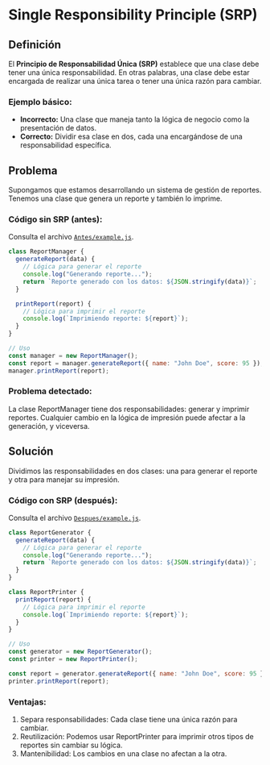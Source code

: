 # Single Responsibility Principle (SRP)

## Definición

El **Principio de Responsabilidad Única (SRP)** establece que una clase debe tener una única responsabilidad. En otras palabras, una clase debe estar encargada de realizar una única tarea o tener una única razón para cambiar.

### Ejemplo básico:

- **Incorrecto:** Una clase que maneja tanto la lógica de negocio como la presentación de datos.
- **Correcto:** Dividir esa clase en dos, cada una encargándose de una responsabilidad específica.

## Problema

Supongamos que estamos desarrollando un sistema de gestión de reportes. Tenemos una clase que genera un reporte y también lo imprime.

### Código sin SRP (antes):

Consulta el archivo [`Antes/example.js`](./Antes/example.js).

```javascript
class ReportManager {
  generateReport(data) {
    // Lógica para generar el reporte
    console.log("Generando reporte...");
    return `Reporte generado con los datos: ${JSON.stringify(data)}`;
  }

  printReport(report) {
    // Lógica para imprimir el reporte
    console.log(`Imprimiendo reporte: ${report}`);
  }
}

// Uso
const manager = new ReportManager();
const report = manager.generateReport({ name: "John Doe", score: 95 });
manager.printReport(report);
```

### Problema detectado:

La clase ReportManager tiene dos responsabilidades: generar y imprimir reportes.
Cualquier cambio en la lógica de impresión puede afectar a la generación, y viceversa.

## Solución

Dividimos las responsabilidades en dos clases: una para generar el reporte y otra para manejar su impresión.

### Código con SRP (después):

Consulta el archivo [`Despues/example.js`](./Despues/example.js).

```javascript
class ReportGenerator {
  generateReport(data) {
    // Lógica para generar el reporte
    console.log("Generando reporte...");
    return `Reporte generado con los datos: ${JSON.stringify(data)}`;
  }
}

class ReportPrinter {
  printReport(report) {
    // Lógica para imprimir el reporte
    console.log(`Imprimiendo reporte: ${report}`);
  }
}

// Uso
const generator = new ReportGenerator();
const printer = new ReportPrinter();

const report = generator.generateReport({ name: "John Doe", score: 95 });
printer.printReport(report);
```

### Ventajas:

1. Separa responsabilidades: Cada clase tiene una única razón para cambiar.
2. Reutilización: Podemos usar ReportPrinter para imprimir otros tipos de reportes sin cambiar su lógica.
3. Mantenibilidad: Los cambios en una clase no afectan a la otra.
